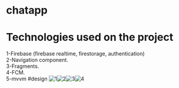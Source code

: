 # chatapp
# Technologies used on the project
1-Firebase (firebase realtime, firestorage, authentication)\
2-Navigation component.\
3-Fragments.\
4-FCM.\
5-mvvm
#design
![1](https://user-images.githubusercontent.com/67799939/189491599-a8066868-b602-424c-af86-fd94b38dd490.jpg)![2](https://user-images.githubusercontent.com/67799939/189491613-8854ebc4-d93f-4232-8e72-bd03000e40de.jpg)![3](https://user-images.githubusercontent.com/67799939/189491625-b1e541d2-5ae9-47a9-bb51-02099afd9d94.jpg)![4](https://user-images.githubusercontent.com/67799939/189491632-f2ded065-eacc-4578-b8e8-7e22249cf3b4.jpg)

